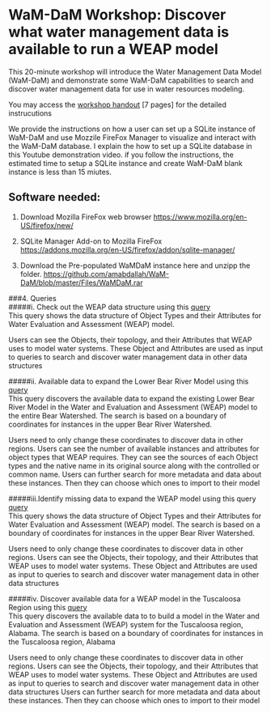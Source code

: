 # WaM-DaM Workshop: Discover what water management data is available to run a WEAP model

This 20-minute workshop will introduce the Water Management Data Model (WaM-DaM) and demonstrate some WaM-DaM capabilities to search and discover water management data for use in water resources modeling. 

You may access the [workshop handout]() [7 pages] for the detailed instrucutions  


We provide the instructions on how a user can set up a SQLite instance of WaM-DaM and use Mozzile FireFox Manager to visualize and interact with the WaM-DaM database. I explain the how to set up a SQLite database in this Youtube demonstration video. if you follow the instructions, the estimated time to setup a SQLite instance and create WaM-DaM blank instance is less than 15 miutes.

## Software needed:
1. Download Mozilla FireFox web browser
https://www.mozilla.org/en-US/firefox/new/

2.	SQLite Manager Add-on to Mozilla FireFox
https://addons.mozilla.org/en-US/firefox/addon/sqlite-manager/

3. Download the Pre-populated WaMDaM instance here and unzipp the folder.
https://github.com/amabdallah/WaM-DaM/blob/master/Files/WaMDaM.rar

###4. Queries     
#####i. Check out the WEAP data structure using this [query](https://github.com/amabdallah/WaM-DaM/blob/master/Files/WorkshopQuries2/01CheckWEAPdataStructure.sql)      
This query shows the data structure of Object Types and their Attributes for Water Evaluation and Assessment (WEAP) model.    

Users can see the Objects, their topology, and their Attributes that WEAP uses to model water systems. These Object and Attributes are used as input to queries to search and discover water management data in other data structures   

#####ii. Available data to expand the Lower Bear River Model using this [query](https://github.com/amabdallah/WaM-DaM/blob/master/Files/WorkshopQuries2/02DiscoverAvailableDataToExpandBear.sql)     
This query discovers the available data to expand the existing Lower Bear River Model in the Water and Evaluation 
and Assessment (WEAP) model to the entire Bear Watershed. The search is based on a boundary of coordinates for instances in the upper Bear River Watershed. 

Users need to only change these coordinates to discover data in other regions. Users can see the number of available instances and attributes for object types that WEAP requires. They can see the sources of each Object types and the native name in its original source along with the controlled or common name. Users can further search for more metadata and data about these instances. Then they can choose which ones to import to their model 

#####iii.Identify missing data to expand  the WEAP model using this query [query](https://github.com/amabdallah/WaM-DaM/blob/master/Files/WorkshopQuries2/03DiscoverMissingDataToExpandBear.sql)       
This query shows the data structure of Object Types and their Attributes 
for Water Evaluation and Assessment (WEAP) model. The search is based on a boundary of coordinates for instances in the upper Bear River Watershed. 

Users need to only change these coordinates to discover data in other regions. Users can see the Objects, their topology, and their Attributes that WEAP uses to model water systems. These Object and Attributes are used as input to queries 
to search and discover water management data in other data structures    

#####iv. Discover available data for a WEAP model in the Tuscaloosa Region using this [query](https://github.com/amabdallah/WaM-DaM/blob/master/Files/WorkshopQuries2/04DiscoverSearchAlabama.sql)    
This query discovers the available data to to build a model in the Water and Evaluation 
and Assessment (WEAP) system for the Tuscaloosa region, Alabama. The search is based on a boundary of coordinates for instances in the Tuscaloosa region, Alabama     

Users need to only change these coordinates to discover data in other regions. Users can see the Objects, their topology, and their Attributes that WEAP uses to model water systems. These Object and Attributes are used as input to queries 
to search and discover water management data in other data structures Users can further search for more metadata and data about these instances. Then they can choose which ones to import to their model


